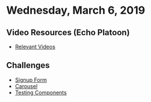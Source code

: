 Wednesday, March 6, 2019
=====================
## Video Resources (Echo Platoon)
* [Relevant Videos](https://www.youtube.com/watch?v=1i8d7BedU74&list=PLu0CiQ7bzwESe1sVzheSxtSc40OvYOK3Z)

Challenges
----------
* [Signup Form](https://github.com/hotelplatoon/signup-form)
* [Carousel](https://github.com/hotelplatoon/carousel)
* [Testing Components](https://github.com/hotelplatoon/testing-components)
